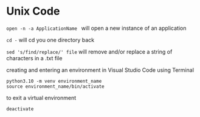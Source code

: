# Unix Code

```open -n -a ApplicationName ``` will open a new instance of an application

``` cd - ``` will cd you one directory back

```sed 's/find/replace/' file``` will remove and/or replace a string of characters in a .txt file

creating and entering an environment in Visual Studio Code using Terminal

```
python3.10 -m venv environment_name
source environment_name/bin/activate

```

to exit a virtual environment

```
deactivate
```